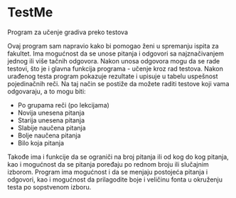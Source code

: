 # TestMe
Program za učenje gradiva preko testova

Ovaj program sam napravio kako bi pomogao ženi u spremanju ispita za fakultet. Ima mogućnost da se unose pitanja i odgovori sa najznačivanjem jednog ili više tačnih odgovora. Nakon unosa odgovora mogu da se rade testovi, što je i glavna funkcija programa - učenje kroz rad testova. Nakon urađenog testa program pokazuje rezultate i upisuje u tabelu uspešnost pojedinačnih reči. Na taj način se postiže da možete raditi testove koji vama odgovaraju, a to mogu biti:
- Po grupama reči (po lekcijama)
- Novija unesena pitanja
- Starija unesena pitanja
- Slabije naučena pitanja
- Bolje naučena pitanja
- Bilo koja pitanja

Takođe ima i funkcije da se ograniči na broj pitanja ili od kog do kog pitanja, kao i mogućnost da se pitanja poređaju po rednom broju ili slučajnim izborom.
Program ima mogućnost i da se menjaju postojeća pitanja i odgovori, kao i mogućnost da prilagodite boje i veličinu fonta u okruženju testa po sopstvenom izboru.
